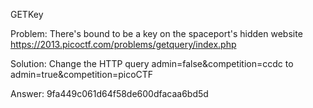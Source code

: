 GETKey

Problem:
There's bound to be a key on the spaceport's hidden website
https://2013.picoctf.com/problems/getquery/index.php

Solution:
Change the HTTP query admin=false&competition=ccdc
to admin=true&competition=picoCTF

Answer:
9fa449c061d64f58de600dfacaa6bd5d
